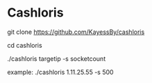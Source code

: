 # Cashloris

git clone https://github.com/KayessBy/cashloris

cd cashloris

./cashloris targetip -s socketcount

example: ./cashloris 1.11.25.55 -s 500
